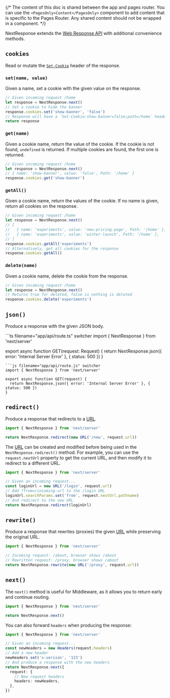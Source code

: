 {/\* The content of this doc is shared between the app and pages router.
You can use the `<PagesOnly>Content</PagesOnly>` component to add
content that is specific to the Pages Router. Any shared content should
not be wrapped in a component. \*/}

NextResponse extends the [Web Response
API](https://developer.mozilla.org/docs/Web/API/Response) with
additional convenience methods.

## `cookies`

Read or mutate the
[`Set-Cookie`](https://developer.mozilla.org/docs/Web/HTTP/Headers/Set-Cookie)
header of the response.

### `set(name, value)`

Given a name, set a cookie with the given value on the response.

``` ts
// Given incoming request /home
let response = NextResponse.next()
// Set a cookie to hide the banner
response.cookies.set('show-banner', 'false')
// Response will have a `Set-Cookie:show-banner=false;path=/home` header
return response
```

### `get(name)`

Given a cookie name, return the value of the cookie. If the cookie is
not found, `undefined` is returned. If multiple cookies are found, the
first one is returned.

``` ts
// Given incoming request /home
let response = NextResponse.next()
// { name: 'show-banner', value: 'false', Path: '/home' }
response.cookies.get('show-banner')
```

### `getAll()`

Given a cookie name, return the values of the cookie. If no name is
given, return all cookies on the response.

``` ts
// Given incoming request /home
let response = NextResponse.next()
// [
//   { name: 'experiments', value: 'new-pricing-page', Path: '/home' },
//   { name: 'experiments', value: 'winter-launch', Path: '/home' },
// ]
response.cookies.getAll('experiments')
// Alternatively, get all cookies for the response
response.cookies.getAll()
```

### `delete(name)`

Given a cookie name, delete the cookie from the response.

``` ts
// Given incoming request /home
let response = NextResponse.next()
// Returns true for deleted, false is nothing is deleted
response.cookies.delete('experiments')
```

## `json()`

Produce a response with the given JSON body.

\`\`\`ts filename="app/api/route.ts" switcher import { NextResponse }
from 'next/server'

export async function GET(request: Request) { return NextResponse.json({
error: 'Internal Server Error' }, { status: 500 }) }


    ```js filename="app/api/route.js" switcher
    import { NextResponse } from 'next/server'

    export async function GET(request) {
      return NextResponse.json({ error: 'Internal Server Error' }, { status: 500 })
    }

## `redirect()`

Produce a response that redirects to a
[URL](https://developer.mozilla.org/docs/Web/API/URL).

``` ts
import { NextResponse } from 'next/server'

return NextResponse.redirect(new URL('/new', request.url))
```

The [URL](https://developer.mozilla.org/docs/Web/API/URL) can be created
and modified before being used in the `NextResponse.redirect()` method.
For example, you can use the `request.nextUrl` property to get the
current URL, and then modify it to redirect to a different URL.

``` ts
import { NextResponse } from 'next/server'

// Given an incoming request...
const loginUrl = new URL('/login', request.url)
// Add ?from=/incoming-url to the /login URL
loginUrl.searchParams.set('from', request.nextUrl.pathname)
// And redirect to the new URL
return NextResponse.redirect(loginUrl)
```

## `rewrite()`

Produce a response that rewrites (proxies) the given
[URL](https://developer.mozilla.org/docs/Web/API/URL) while preserving
the original URL.

``` ts
import { NextResponse } from 'next/server'

// Incoming request: /about, browser shows /about
// Rewritten request: /proxy, browser shows /about
return NextResponse.rewrite(new URL('/proxy', request.url))
```

## `next()`

The `next()` method is useful for Middleware, as it allows you to return
early and continue routing.

``` ts
import { NextResponse } from 'next/server'

return NextResponse.next()
```

You can also forward `headers` when producing the response:

``` ts
import { NextResponse } from 'next/server'

// Given an incoming request...
const newHeaders = new Headers(request.headers)
// Add a new header
newHeaders.set('x-version', '123')
// And produce a response with the new headers
return NextResponse.next({
  request: {
    // New request headers
    headers: newHeaders,
  },
})
```
